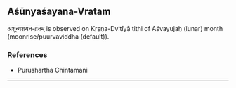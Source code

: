 ## Aśūnyaśayana-Vratam
अशून्यशयन-व्रतम् is observed on Kṛṣṇa-Dvitīyā tithi of Āśvayujaḥ (lunar) month (moonrise/puurvaviddha (default)).


### References
* Purushartha Chintamani


---
